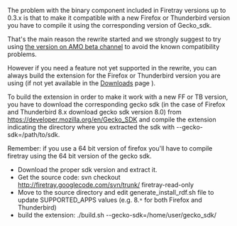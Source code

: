 The problem with the binary component included in Firetray versions up to 0.3.x is that to make it compatible with a new Firefox or Thunderbird version you have to compile it using the corresponding version of Gecko\_sdk.

That's the main reason the rewrite started and we strongly suggest to try using [the version on AMO beta channel](https://addons.mozilla.org/fr/firefox/addon/firetray/) to avoid the known compatibility problems.

However if you need a feature not yet supported in the rewrite, you can always build the extension for the Firefox or Thunderbird version you are using (if not yet available in the [Downloads](Downloads.md) page ).


To build the extension in order to make it work with a new FF or TB version, you have to download the corresponding gecko sdk (in the case of Firefox and Thunderbird 8.x download gecko sdk version 8.0) from https://developer.mozilla.org/en/Gecko_SDK and compile the extension indicating the directory where you extracted the sdk with --gecko-sdk=/path/to/sdk.

Remember: if you use a 64 bit version of firefox you'll have to compile firetray using the 64 bit version of the gecko sdk.

  * Download the proper sdk version and extract it.
  * Get the source code: svn checkout  http://firetray.googlecode.com/svn/trunk/ firetray-read-only
  * Move to the source directory and edit generate\_install\_rdf.sh file to update SUPPORTED\_APPS values (e.g. 8.`*` for both Firefox and Thunderbird)
  * build the extension: ./build.sh --gecko-sdk=/home/user/gecko\_sdk/

